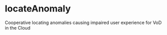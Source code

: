 # locateAnomaly
Cooperative locating anomalies causing impaired user experience for VoD in the Cloud
